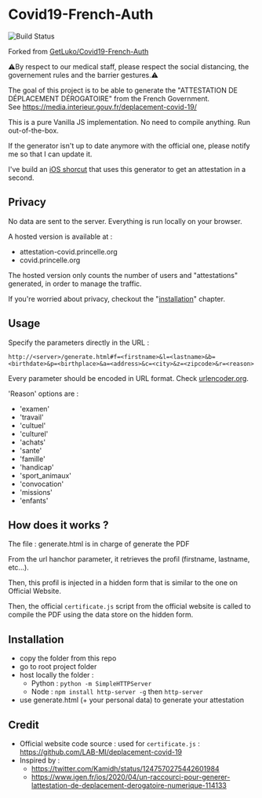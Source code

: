 # Covid19-French-Auth

![Build Status](https://jenkins.princelle.org/buildStatus/icon?job=Attestation-Covid&style=flat-square)

Forked from [GetLuko/Covid19-French-Auth](https://github.com/GetLuko/Covid19-French-Auth)

⚠️By respect to our medical staff, please respect the social distancing, the governement rules and the barrier gestures.⚠️

The goal of this project is to be able to generate the "ATTESTATION DE DÉPLACEMENT DÉROGATOIRE" from the French Government.  
See https://media.interieur.gouv.fr/deplacement-covid-19/

This is a pure Vanilla JS implementation. No need to compile anything. Run out-of-the-box.

If the generator isn't up to date anymore with the official one, please notify me so that I can update it.

I've build an [iOS shorcut](https://www.icloud.com/shortcuts/2c16817138874314829828f81f01358b) that uses this generator to get an attestation in a second.

## Privacy

No data are sent to the server. Everything is run locally on your browser.

A hosted version is available at : 
- attestation-covid.princelle.org
- covid.princelle.org

The hosted version only counts the number of users and "attestations" generated, in order to manage the traffic.

If you're worried about privacy, checkout the "[installation](#installation)" chapter.

## Usage

Specify the parameters directly in the URL : 

```
http://<server>/generate.html#f=<firstname>&l=<lastname>&b=<birthdate>&p=<birthplace>&a=<address>&c=<city>&z=<zipcode>&r=<reason>
```

Every parameter should be encoded in URL format. Check [urlencoder.org](https://www.urlencoder.org/).

'Reason' options are :
- 'examen'
- 'travail'
- 'cultuel'
- 'culturel'
- 'achats'
- 'sante'
- 'famille'
- 'handicap'
- 'sport_animaux'
- 'convocation'
- 'missions'
- 'enfants'

## How does it works ?

The file : generate.html is in charge of generate the PDF  

From the url hanchor parameter, it retrieves the profil (firstname, lastname, etc...). 

Then, this profil is injected in a hidden form that is similar to the one on Official Website.

Then, the official `certificate.js` script from the official website is called to compile the PDF using the data store on the hidden form.  

## Installation

 * copy the folder from this repo
 * go to root project folder
 * host locally the folder : 
   * Python : `python -m SimpleHTTPServer`
   * Node : `npm install http-server -g`  then `http-server`
 * use generate.html (+ your personal data) to generate your attestation 

## Credit

 * Official website code source : used for `certificate.js` : https://github.com/LAB-MI/deplacement-covid-19
 * Inspired by : 
    * https://twitter.com/Kamidh/status/1247570275442601984
    *  https://www.igen.fr/ios/2020/04/un-raccourci-pour-generer-lattestation-de-deplacement-derogatoire-numerique-114133


